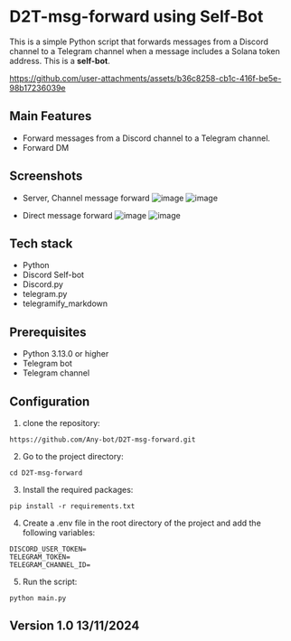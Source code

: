 # D2T-msg-forward using Self-Bot

This is a simple Python script that forwards messages from a Discord channel to a Telegram channel when a message includes a Solana token address.
This is a **self-bot**.

https://github.com/user-attachments/assets/b36c8258-cb1c-416f-be5e-98b17236039e

## Main Features

- Forward messages from a Discord channel to a Telegram channel.
- Forward DM

## Screenshots

- Server, Channel message forward
  ![image](https://github.com/user-attachments/assets/bc82567b-85fd-49f9-a598-07a8e547bb2f)
  ![image](https://github.com/user-attachments/assets/615e58f0-ade7-4fe4-8a03-dda859500425)

- Direct message forward
  ![image](https://github.com/user-attachments/assets/5c643033-ca7d-4697-a4b1-2bf08c1e4ac6)
  ![image](https://github.com/user-attachments/assets/32a08072-eb75-460a-ac91-8f7251917fe0)

## Tech stack

- Python
- Discord Self-bot
- Discord.py
- telegram.py
- telegramify_markdown

## Prerequisites

- Python 3.13.0 or higher
- Telegram bot
- Telegram channel

## Configuration

1. clone the repository:

```
https://github.com/Any-bot/D2T-msg-forward.git
```

2. Go to the project directory:

```
cd D2T-msg-forward
```

3. Install the required packages:

```
pip install -r requirements.txt
```

4. Create a .env file in the root directory of the project and add the following variables:

```
DISCORD_USER_TOKEN=
TELEGRAM_TOKEN=
TELEGRAM_CHANNEL_ID=
```

5. Run the script:

```
python main.py
```

## Version 1.0 13/11/2024
